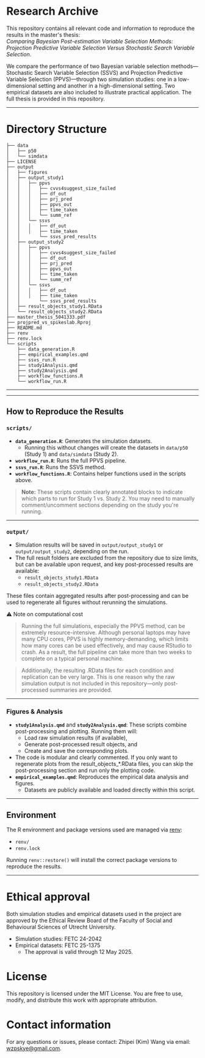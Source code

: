# Research Archive

This repository contains all relevant code and information to reproduce the results in the master's thesis:  
_Comparing Bayesian Post-estimation Variable Selection Methods: Projection Predictive Variable Selection Versus Stochastic Search Variable Selection_.

We compare the performance of two Bayesian variable selection methods—Stochastic Search Variable Selection (SSVS) and Projection Predictive Variable Selection (PPVS)—through two simulation studies: one in a low-dimensional setting and another in a high-dimensional setting. Two empirical datasets are also included to illustrate practical application. The full thesis is provided in this repository.

---
# Directory Structure
```
├── data
│   ├── p50
│   └── simdata
├── LICENSE
├── output
│   ├── figures
│   ├── output_study1
│   │   ├── ppvs
│   │   │   ├── cvvs4suggest_size_failed
│   │   │   ├── df_out
│   │   │   ├── prj_pred
│   │   │   ├── ppvs_out
│   │   │   ├── time_taken
│   │   │   └── summ_ref
│   │   └── ssvs
│   │   │   ├── df_out
│   │   │   ├── time_taken
│   │       └── ssvs_pred_results
│   ├── output_study2
│   │   ├── ppvs
│   │   │   ├── cvvs4suggest_size_failed
│   │   │   ├── df_out
│   │   │   ├── prj_pred
│   │   │   ├── ppvs_out
│   │   │   ├── time_taken
│   │   │   └── summ_ref
│   │   └── ssvs
│   │   │   ├── df_out
│   │   │   ├── time_taken
│   │       └── ssvs_pred_results
│   ├── result_objects_study1.RData
│   └── result_objects_study2.RData
├── master_thesis_5041333.pdf
├── projpred_vs_spikeslab.Rproj
├── README.md
├── renv
├── renv.lock
└── scripts
    ├── data_generation.R
    ├── empirical_examples.qmd
    ├── ssvs_run.R
    ├── study1Analysis.qmd
    ├── study2Analysis.qmd
    ├── workflow_functions.R
    └── workflow_run.R
```
---

---

## How to Reproduce the Results

### `scripts/`
- **`data_generation.R`**: Generates the simulation datasets.  
  - Running this without changes will create the datasets in `data/p50` (Study 1) and `data/simdata` (Study 2).
- **`workflow_run.R`**: Runs the full PPVS pipeline.
- **`ssvs_run.R`**: Runs the SSVS method.
- **`workflow_functions.R`**: Contains helper functions used in the scripts above.

> **Note:** These scripts contain clearly annotated blocks to indicate which parts to run for Study 1 vs. Study 2. You may need to manually comment/uncomment sections depending on the study you're running.

---

### `output/`
- Simulation results will be saved in `output/output_study1` or `output/output_study2`, depending on the run.
- The full result folders are excluded from the repository due to size limits, but can be available upon request, and key post-processed results are available:
  - `result_objects_study1.RData`
  - `result_objects_study2.RData`

These files contain aggregated results after post-processing and can be used to regenerate all figures without rerunning the simulations.

⚠️ Note on computational cost

> Running the full simulations, especially the PPVS method, can be extremely resource-intensive. Although personal laptops may have many CPU cores, PPVS is highly memory-demanding, which limits how many cores can be used effectively, and may cause RStudio to crash. As a result, the full pipeline can take more than two weeks to complete on a typical personal machine.

> Additionally, the resulting .RData files for each condition and replication can be very large. This is one reason why the raw simulation output is not included in this repository—only post-processed summaries are provided.
---

### Figures & Analysis
- **`study1Analysis.qmd`** and **`study2Analysis.qmd`**: These scripts combine post-processing and plotting. Running them will:
  - Load raw simulation results (if available),
  - Generate post-processed result objects, and
  - Create and save the corresponding plots.
- The code is modular and clearly commented. If you only want to regenerate plots from the result_objects_*.RData files, you can skip the post-processing section and run only the plotting code.
- **`empirical_examples.qmd`**: Reproduces the empirical data analysis and figures.
  - Datasets are publicly available and loaded directly within this script.

---

## Environment

The R environment and package versions used are managed via [renv](https://rstudio.github.io/renv/):
- `renv/`
- `renv.lock`

Running `renv::restore()` will install the correct package versions to reproduce the results.

---

# Ethical approval
Both simulation studies and empirical datasets used in the project are approved by the Ethical Review Board of the Faculty of Social and Behavioural Sciences of Utrecht University.
- Simulation studies: FETC 24-2042 
- Empirical datasets: FETC 25-1375 
    - The approval is valid through 12 May 2025.
    
# License
This repository is licensed under the MIT License.
You are free to use, modify, and distribute this work with appropriate attribution.

# Contact information
For any questions or issues, please contact: Zhipei (Kim) Wang via email: wzpskye@gmail.com.
